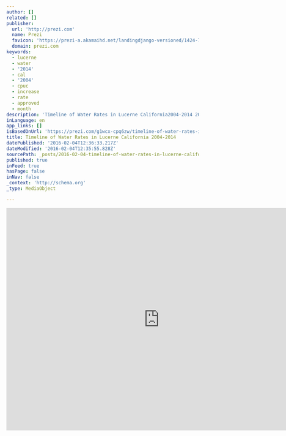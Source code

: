 ```yaml
---
author: []
related: []
publisher:
  url: 'http://prezi.com'
  name: Prezi
  favicon: 'https://prezi-a.akamaihd.net/landingdjango-versioned/1424-7c7eb2f8ea3a8fd77177b6bdff0e0624543fc7c0/common/img/favicon.ico'
  domain: prezi.com
keywords:
  - lucerne
  - water
  - '2014'
  - cal
  - '2004'
  - cpuc
  - increase
  - rate
  - approved
  - month
description: 'Timeline of Water Rates in Lucerne California2004-2014 2004 2005 2006 2007 2008 2009 2010 2011 2012 2013 $2.50 $5 $7.50 2004 2005 2006 2007 2008 2009 2010 2011 2012 2013 2014 2015 $25 $50 $75 $10 $20 $30 $40 $60 $70 $80 $90 Cost of Water in Lucerne per 100 cubic feet under Cal Water Corporation Cal Water is seeking a 57% rate increase in 2014, which could raise the rates to approximately$12.09 per 100 cubic feet.'
inLanguage: en
app_links: []
isBasedOnUrl: 'https://prezi.com/g1wcx-cpq6zw/timeline-of-water-rates-in-lucerne-california-2004-2014/'
title: Timeline of Water Rates in Lucerne California 2004-2014
datePublished: '2016-02-04T12:36:33.217Z'
dateModified: '2016-02-04T12:35:55.828Z'
sourcePath: _posts/2016-02-04-timeline-of-water-rates-in-lucerne-california-2004-2014.md
published: true
inFeed: true
hasPage: false
inNav: false
_context: 'http://schema.org'
_type: MediaObject

---
```

<iframe src="https://cdn.embedly.com/widgets/media.html?src=https%3A%2F%2Fprezi.com%2Fembed%2Fg1wcx-cpq6zw%2F%3Fbgcolor%3Dffffff%26lock_to_path%3D0%26autoplay%3D0%26autohide_ctrls%3D0%26features%3Dundefined%26disabled_features%3Dundefined&amp;url=https%3A%2F%2Fprezi.com%2Fg1wcx-cpq6zw%2Ftimeline-of-water-rates-in-lucerne-california-2004-2014%2F&amp;image=https%3A%2F%2F0901.static.prezi.com%2Fpreview%2Fqkacloxomnvqdivenszvwmwkpuadw6rhlm5vs2oll757hbaoaxlq_0_0.png&amp;key=b7d04c9b404c499eba89ee7072e1c4f7&amp;type=text%2Fhtml&amp;schema=prezi" width="800" height="581" scrolling="no" frameborder="0" allowfullscreen="allowfullscreen" style=""></iframe>